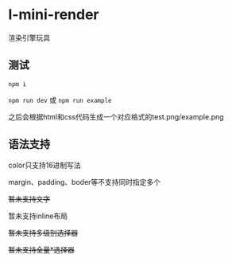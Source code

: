 # l-mini-render
渲染引擎玩具

## 测试
``
npm i
``

``
npm run dev
``
或
``
npm run example
``

之后会根据html和css代码生成一个对应格式的test.png/example.png

## 语法支持
color只支持16进制写法

margin、padding、boder等不支持同时指定多个

~~暂未支持文字~~

暂未支持inline布局

~~暂未支持多级别选择器~~

~~暂未支持全量*选择器~~
